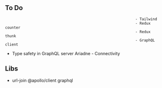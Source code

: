 ## To Do
																- Tailwind
																- Redux counter
																- Redux thunk
																- GraphQL client
- Type safety in GraphQL server Ariadne
																- Connectivity

## Libs
- url-join @apollo/client graphql